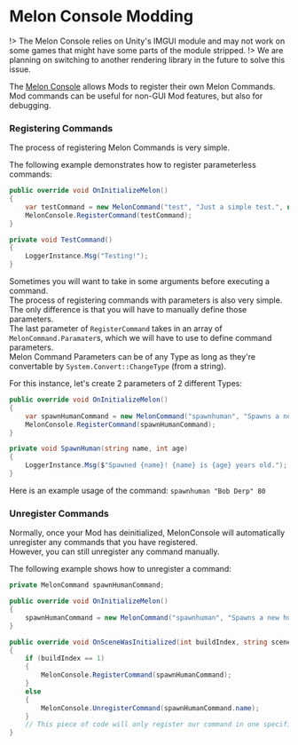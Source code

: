 # Melon Console Modding

!> The Melon Console relies on Unity's IMGUI module and may not work on some games that might have some parts of the module stripped.
!> We are planning on switching to another rendering library in the future to solve this issue.

The [Melon Console](../ExtraFeatures/MelonConsole.md) allows Mods to register their own Melon Commands.<br>
Mod commands can be useful for non-GUI Mod features, but also for debugging.

### Registering Commands

The process of registering Melon Commands is very simple.

The following example demonstrates how to register parameterless commands:
```cs
public override void OnInitializeMelon()
{
    var testCommand = new MelonCommand("test", "Just a simple test.", new Action(TestCommand));
    MelonConsole.RegisterCommand(testCommand);
}

private void TestCommand()
{
    LoggerInstance.Msg("Testing!");
}
```

Sometimes you will want to take in some arguments before executing a command.<br>
The process of registering commands with parameters is also very simple. The only difference is that you will have to manually define those parameters.<br>
The last parameter of `RegisterCommand` takes in an array of `MelonCommand.Paramater`s, which we will have to use to define command parameters.<br>
Melon Command Parameters can be of any Type as long as they're convertable by `System.Convert::ChangeType` (from a string).

For this instance, let's create 2 parameters of 2 different Types:
```cs
public override void OnInitializeMelon()
{
    var spawnHumanCommand = new MelonCommand("spawnhuman", "Spawns a new human.", new Action<string, int>(SpawnHuman), new MelonCommand.Parameter("name", typeof(string)), new MelonCommand.Parameter("age", typeof(int)));
    MelonConsole.RegisterCommand(spawnHumanCommand);
}

private void SpawnHuman(string name, int age)
{
    LoggerInstance.Msg($"Spawned {name}! {name} is {age} years old.");
}
```

Here is an example usage of the command: `spawnhuman "Bob Derp" 80`

### Unregister Commands

Normally, once your Mod has deinitialized, MelonConsole will automatically unregister any commands that you have registered.<br>
However, you can still unregister any command manually.

The following example shows how to unregister a command:
```cs
private MelonCommand spawnHumanCommand;

public override void OnInitializeMelon()
{
    spawnHumanCommand = new MelonCommand("spawnhuman", "Spawns a new human.", new Action<string, int>(SpawnHuman), new MelonCommand.Parameter("name", typeof(string)), new MelonCommand.Parameter("age", typeof(int)));
}

public override void OnSceneWasInitialized(int buildIndex, string sceneName)
{
    if (buildIndex == 1)
    {
        MelonConsole.RegisterCommand(spawnHumanCommand);
    }
    else
    {
        MelonConsole.UnregisterCommand(spawnHumanCommand.name);
    }
    // This piece of code will only register our command in one specific scene and unregister it in any other scene.
}
```
